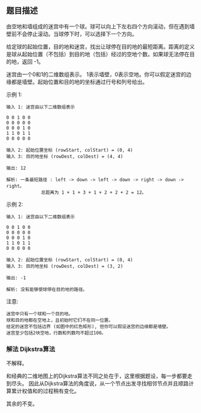 ## 题目描述
由空地和墙组成的迷宫中有一个球。球可以向上下左右四个方向滚动，但在遇到墙壁前不会停止滚动。当球停下时，可以选择下一个方向。

给定球的起始位置，目的地和迷宫，找出让球停在目的地的最短距离。距离的定义是球从起始位置（不包括）到目的地（包括）经过的空地个数。如果球无法停在目的地，返回 -1。

迷宫由一个0和1的二维数组表示。 1表示墙壁，0表示空地。你可以假定迷宫的边缘都是墙壁。起始位置和目的地的坐标通过行号和列号给出。


示例 1:
```
输入 1: 迷宫由以下二维数组表示

0 0 1 0 0
0 0 0 0 0
0 0 0 1 0
1 1 0 1 1
0 0 0 0 0

输入 2: 起始位置坐标 (rowStart, colStart) = (0, 4)
输入 3: 目的地坐标 (rowDest, colDest) = (4, 4)

输出: 12

解析: 一条最短路径 : left -> down -> left -> down -> right -> down -> right。
             总距离为 1 + 1 + 3 + 1 + 2 + 2 + 2 = 12。
```
示例 2:
```
输入 1: 迷宫由以下二维数组表示

0 0 1 0 0
0 0 0 0 0
0 0 0 1 0
1 1 0 1 1
0 0 0 0 0

输入 2: 起始位置坐标 (rowStart, colStart) = (0, 4)
输入 3: 目的地坐标 (rowDest, colDest) = (3, 2)

输出: -1

解析: 没有能够使球停在目的地的路径。
```

注意:
```
迷宫中只有一个球和一个目的地。
球和目的地都在空地上，且初始时它们不在同一位置。
给定的迷宫不包括边界 (如图中的红色矩形), 但你可以假设迷宫的边缘都是墙壁。
迷宫至少包括2块空地，行数和列数均不超过100。
```

### 解法 Dijkstra算法
不解释。

和经典的二维地图上的Dijkstra算法不同之处在于，这里根据题设，每一步都要走到尽头。
因此从Dijkstra算法的角度说，从一个节点出发寻找相邻节点并且顺路计算累计权值和的过程稍有变化。

其余的不变。